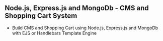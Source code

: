 ## Node.js, Express.js and MongoDb - CMS and Shopping Cart System
- Build CMS and Shopping Cart using Node.js, Express.js and MongoDb with EJS or Handlebars Template Engine
